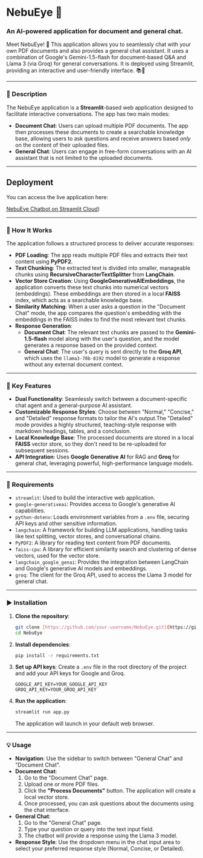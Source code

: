 # NebuEye 🤖

### An AI-powered application for document and general chat.

Meet NebuEye! 🚀 This application allows you to seamlessly chat with your own PDF documents and also provides a general chat assistant. It uses a combination of Google's Gemini-1.5-flash for document-based Q&A and Llama 3 (via Groq) for general conversations. It is deployed using Streamlit, providing an interactive and user-friendly interface. 📚💬

***

### 📝 Description

The NebuEye application is a **Streamlit**-based web application designed to facilitate interactive conversations. The app has two main modes:

* **Document Chat**: Users can upload multiple PDF documents. The app then processes these documents to create a searchable knowledge base, allowing users to ask questions and receive answers based *only* on the content of their uploaded files.
* **General Chat**: Users can engage in free-form conversations with an AI assistant that is not limited to the uploaded documents.

***

## Deployment

You can access the live application here:

[NebuEye Chatbot on Streamlit Cloud](https://nebueye-chat-bot.streamlit.app/))

***

### 🎯 How It Works

The application follows a structured process to deliver accurate responses:

* **PDF Loading**: The app reads multiple PDF files and extracts their text content using **PyPDF2**.
* **Text Chunking**: The extracted text is divided into smaller, manageable chunks using **RecursiveCharacterTextSplitter** from **LangChain**.
* **Vector Store Creation**: Using **GoogleGenerativeAIEmbeddings**, the application converts these text chunks into numerical vectors (embeddings). These embeddings are then stored in a local **FAISS** index, which acts as a searchable knowledge base.
* **Similarity Matching**: When a user asks a question in the "Document Chat" mode, the app compares the question's embedding with the embeddings in the FAISS index to find the most relevant text chunks.
* **Response Generation**:
    * **Document Chat**: The relevant text chunks are passed to the **Gemini-1.5-flash** model along with the user's question, and the model generates a response based on the provided context.
    * **General Chat**: The user's query is sent directly to the **Groq API**, which uses the `llama3-70b-8192` model to generate a response without any external document context.

***

### 🎯 Key Features

* **Dual Functionality**: Seamlessly switch between a document-specific chat agent and a general-purpose AI assistant.
* **Customizable Response Styles**: Choose between "Normal," "Concise," and "Detailed" response formats to tailor the AI's output.The "Detailed" mode provides a highly structured, teaching-style response with markdown headings, tables, and a conclusion.
* **Local Knowledge Base**: The processed documents are stored in a local **FAISS** vector store, so they don't need to be re-uploaded for subsequent sessions.
* **API Integration**: Uses **Google Generative AI** for RAG and **Groq** for general chat, leveraging powerful, high-performance language models.

***

### 🌟 Requirements

* `streamlit`: Used to build the interactive web application.
* `google-generativeai`: Provides access to Google's generative AI capabilities.
* `python-dotenv`: Loads environment variables from a `.env` file, securing API keys and other sensitive information.
* `langchain`: A framework for building LLM applications, handling tasks like text splitting, vector stores, and conversational chains.
* `PyPDF2`: A library for reading text content from PDF documents.
* `faiss-cpu`: A library for efficient similarity search and clustering of dense vectors, used for the vector store.
* `langchain_google_genai`: Provides the integration between LangChain and Google's generative AI models and embeddings.
* `groq`: The client for the Groq API, used to access the Llama 3 model for general chat.

***

### ▶️ Installation

1.  **Clone the repository**:
    ```bash
    git clone [https://github.com/your-username/NebuEye.git](https://github.com/your-username/NebuEye.git)
    cd NebuEye
    ```
2.  **Install dependencies**:
    ```bash
    pip install -r requirements.txt
    ```
3.  **Set up API keys**: Create a `.env` file in the root directory of the project and add your API keys for Google and Groq.
    ```env
    GOOGLE_API_KEY=YOUR_GOOGLE_API_KEY
    GROQ_API_KEY=YOUR_GROQ_API_KEY
    ```
4.  **Run the application**:
    ```bash
    streamlit run app.py
    ```
    The application will launch in your default web browser.

***

### 💡 Usage

* **Navigation**: Use the sidebar to switch between "General Chat" and "Document Chat".
* **Document Chat**:
    1.  Go to the "Document Chat" page.
    2.  Upload one or more PDF files.
    3.  Click the **"Process Documents"** button. The application will create a local vector store.
    4.  Once processed, you can ask questions about the documents using the chat interface.
* **General Chat**:
    1.  Go to the "General Chat" page.
    2.  Type your question or query into the text input field.
    3.  The chatbot will provide a response using the Llama 3 model.
* **Response Style**: Use the dropdown menu in the chat input area to select your preferred response style (Normal, Concise, or Detailed).
